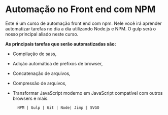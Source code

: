 # Automação no Front end com NPM


Este é um curso de automação front end com npm. Nele você irá aprender 
automatizar tarefas no dia a dia utilizando Node.js e NPM. 
O gulp será o nosso principal aliado neste curso.

**As principais tarefas que serão automatizadas são:** 

- Compilação de sass, 
- Adição automática de prefixos de browser, 
- Concatenação de arquivos, 
- Compressão de arquivos, 
- Transformar JavaScript moderno em JavaScript compatível com outros browsers e mais.

        NPM | Gulp | Git | Node| Jimp | SVGO